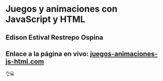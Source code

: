 # Juegos y animaciones con JavaScript y HTML

## Edison Estival Restrepo Ospina 

## **Enlace a la página en vivo:** [juegos-animaciones-js-html.com](https://edirestrepo.github.io/juegos-animaciones-js-html/ "juegos-animaciones-js-html") 

👌💻